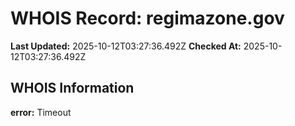 # WHOIS Record: regimazone.gov

**Last Updated:** 2025-10-12T03:27:36.492Z
**Checked At:** 2025-10-12T03:27:36.492Z

## WHOIS Information

**error:** Timeout

